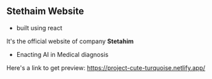 ## Stethaim Website
- built using react 

It's the official website of company **Stetahim** 
- Enacting AI in Medical diagnosis

Here's a link to get preview: 
https://project-cute-turquoise.netlify.app/
